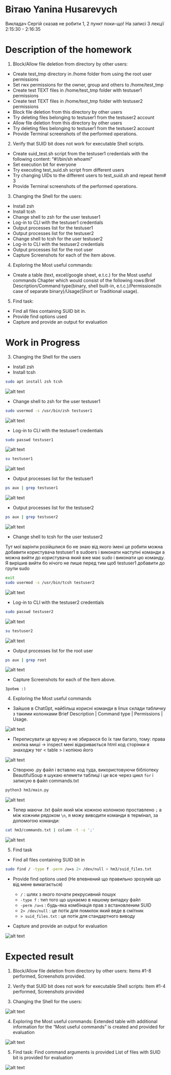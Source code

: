 # Вітаю Yanina Husarevych
Викладач Сергій сказав не робити 1, 2 пункт поки-що! На записі 3 лекції 2:15:30 - 2:16:35

# Description of the homework
1. Block/Allow file deletion from directory by other users:
- Create test_tmp directory in /home folder from using the root user permissions
- Set rwx permissions for the owner, group and others to /home/test_tmp
- Create test TEXT files in /home/test_tmp folder with testuser1 permissions
- Create test TEXT files in /home/test_tmp folder with testuser2 permissions
- Block file deletion from this directory by other users
- Try deleting files belonging to testuser1 from the testuser2 account
- Allow file deletion from this directory by other users
- Try deleting files belonging to testuser1 from the testuser2 account
- Provide Terminal screenshots of the performed operations.

2. Verify that SUID bit does not work for executable Shell scripts.
- Create suid_test.sh script from the testuser1 credentials with the following content: “#!/bin/sh whoami”
- Set execution bit for everyone
- Try executing test_suid.sh script from different users
- Try changing UIDs to the different users to test_suid.sh and repeat Item# 3
- Provide Terminal screenshots of the performed operations.

3. Changing the Shell for the users:
- Install zsh
- Install tcsh
- Change shell to zsh for the user testuser1
- Log-in to CLI with the testuser1 credentials
- Output processes list for the testuser1
- Output processes list for the testuser2
- Change shell to tcsh for the user testuser2
- Log-in to CLI with the testuser2 credentials
- Output processes list for the root user
- Capture Screenshots for each of the Item above.

4. Exploring the Most useful commands:
- Create a table (text, excel/google sheet, e.t.c.) for the Most useful commands Chapter which would consist of the following rows:Brief Description/Command type(binary, shell built-in, e.t.c.)/Permissions(In case of separate binary)/Usage(Short or Traditional usage).

5. Find task:
- Find all files containing SUID bit in.
- Provide find options used
- Capture and provide an output for evaluation

# Work in Progress

3. Changing the Shell for the users
- Install zsh
- Install tcsh
``` Bash
sudo apt install zsh tcsh
```

![alt text](screen/image.png)

- Change shell to zsh for the user testuser1
``` Bash
sudo usermod -s /usr/bin/zsh testuser1
```

![alt text](screen/image-1.png)

- Log-in to CLI with the testuser1 credentials
``` Bash
sudo passwd testuser1
```

![alt text](screen/image-2.png)
``` Bash
su testuser1
```
![alt text](screen/image-3.png)

- Output processes list for the testuser1
``` Bash
ps aux | grep testuser1
```

![alt text](screen/image-4.png)

- Output processes list for the testuser2
``` Bash
ps aux | grep testuser2
```

![alt text](screen/image-5.png)

- Change shell to tcsh for the user testuser2

Тут мої варінти розійшлися бо не знаю від якого імені це робити можна добавити користувача testuser1 в sudoers і виконати наступні команди а можна вийти до користувача який вже має sudo і виконати цю команду. Я вирішив вийти бо нічого не пише перед тим щоб testuser1 добавити до групи sudo
``` Bash
exit
sudo usermod -s /usr/bin/tcsh testuser2
```
![alt text](screen/image-6.png)

- Log-in to CLI with the testuser2 credentials
``` Bash
sudo passwd testuser2
```

![alt text](screen/image-7.png)

``` Bash
su testuser2
```

![alt text](screen/image-8.png)

- Output processes list for the root user
``` Bash
ps aux | grep root
```

![alt text](screen/image-9.png)

- Capture Screenshots for each of the Item above.
```
Зробив :)
```


4. Exploring the Most useful commands

- Зайшов в ChatGpt, найбільш корисні команди в linux склади табличку з такими колонками Brief Description | Command type | Permissions | Usage.

![alt text](screen/image-10.png)

- Переписувати це вручну я не збираюся бо їх там багато, тому: права кнопка миші -> inspect мені відкривається html код сторінки я знаходжу тег < table > і копіюю його

![alt text](screen/image-11.png)

- Створюю .py файл і вставлю код туда, використовуючи бібліотеку BeautifulSoup я шукаю елемети таблиці і це все через цикл `for` і записую в файл commands.txt
``` Bash
python3 hm3/main.py
```

![alt text](screen/image-12.png)

- Тепер маючи .txt файл який між кожною колонкою проставлено `;` а між кожним рядоком `\n`, я можу виводити команди в термінал, за допомогою команди:
``` Bash
cat hm3/commands.txt | column -t -s ';'
```

![alt text](screen/image-14.png)

5. Find task
- Find all files containing SUID bit in
``` Bash
sudo find / -type f -perm /u=s 2> /dev/null > hm3/suid_files.txt
```

- Provide find options used (Не впевнений що правильно зрозумів що від мене вимагається)
    - `/` : шлях з якого почати рекрусивний пошук
    - `-type f` : тип того що шукаємо в нашому випадку файл
    - `-perm /u=s` : будь-яка комбінація прав з встановленим SUID
    - `2> /dev/null` : це потік для помилок який веде в смітник
    - `> suid_files.txt` : це потік для стандартного виводу

- Capture and provide an output for evaluation

![alt text](screen/image-13.png)


# Expected result
1. Block/Allow file deletion from directory by other users:
Items #1-8 performed, 
Screenshots provided.

2. Verify that SUID bit does not work for executable Shell scripts:
Item #1-4 performed,
Screenshots provided

3. Changing the Shell for the users:

![alt text](image-15.png)

4. Exploring the Most useful commands:
Extended table with additional information for the “Most useful commands” is created and provided for evaluation

![alt text](screen/image-14.png)

5. Find task:
Find command arguments is provided
List of files with SUID bit is provided for evaluation

![alt text](screen/image-16.png)